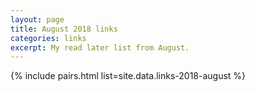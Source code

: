 ```yaml
---
layout: page
title: August 2018 links
categories: links
excerpt: My read later list from August.
---
```


{% include pairs.html list=site.data.links-2018-august %}
